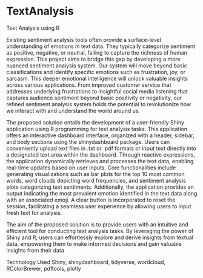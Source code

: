 # TextAnalysis
Text Analysis using R

Existing sentiment analysis tools often provide a surface-level understanding of emotions in text data. They typically categorize sentiment as positive, negative, or neutral, failing to capture the richness of human expression. This project aims to bridge this gap by developing a more nuanced sentiment analysis system. Our system will move beyond basic classifications and identify specific emotions such as frustration, joy, or sarcasm. This deeper emotional intelligence will unlock valuable insights across various applications. From improved customer service that addresses underlying frustrations to insightful social media listening that captures audience sentiment beyond basic positivity or negativity, our refined sentiment analysis system holds the potential to revolutionize how we interact with and understand the world around us. 

The proposed solution entails the development of a user-friendly Shiny application using R programming for text analysis tasks. This application offers an interactive dashboard interface, organized with a header, sidebar, and body sections using the shinydashboard package. Users can conveniently upload text files in .txt or .pdf formats or input text directly into a designated text area within the dashboard. Through reactive expressions, the application dynamically retrieves and processes the text data, enabling real-time updates based on user inputs. Core functionalities include generating visualizations such as bar plots for the top 10 most common words, word clouds depicting word frequencies, and sentiment analysis plots categorizing text sentiments. Additionally, the application provides an output indicating the most prevalent emotion identified in the text data along with an associated emoji. A clear button is incorporated to reset the session, facilitating a seamless user experience by allowing users to input fresh text for analysis.

The aim of the proposed solution is to provide users with an intuitive and efficient tool for conducting text analysis tasks. By leveraging the power of Shiny and R, users can effortlessly explore and derive insights from textual data, empowering them to make informed decisions and gain valuable insights from their data

Technology Used
Shiny, shinydashboard, tidyverse, wordcloud, RColorBrewer, pdftools, plotly
